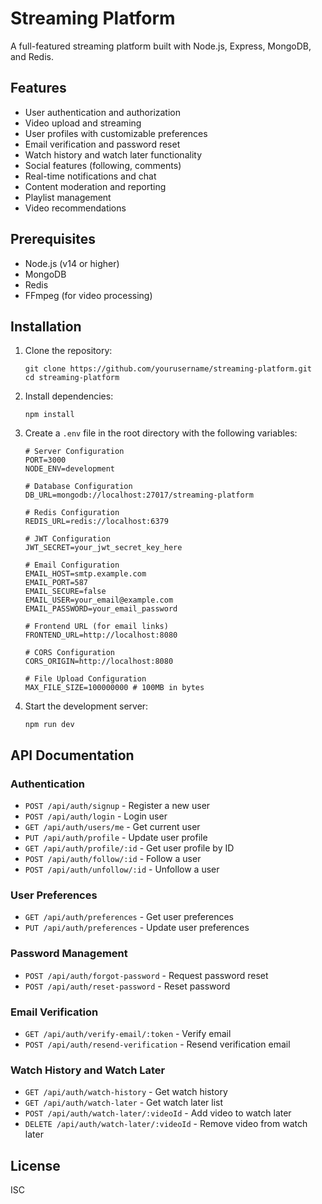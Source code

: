 # Streaming Platform

A full-featured streaming platform built with Node.js, Express, MongoDB, and Redis.

## Features

- User authentication and authorization
- Video upload and streaming
- User profiles with customizable preferences
- Email verification and password reset
- Watch history and watch later functionality
- Social features (following, comments)
- Real-time notifications and chat
- Content moderation and reporting
- Playlist management
- Video recommendations

## Prerequisites

- Node.js (v14 or higher)
- MongoDB
- Redis
- FFmpeg (for video processing)

## Installation

1. Clone the repository:

   ```
   git clone https://github.com/yourusername/streaming-platform.git
   cd streaming-platform
   ```

2. Install dependencies:

   ```
   npm install
   ```

3. Create a `.env` file in the root directory with the following variables:

   ```
   # Server Configuration
   PORT=3000
   NODE_ENV=development

   # Database Configuration
   DB_URL=mongodb://localhost:27017/streaming-platform

   # Redis Configuration
   REDIS_URL=redis://localhost:6379

   # JWT Configuration
   JWT_SECRET=your_jwt_secret_key_here

   # Email Configuration
   EMAIL_HOST=smtp.example.com
   EMAIL_PORT=587
   EMAIL_SECURE=false
   EMAIL_USER=your_email@example.com
   EMAIL_PASSWORD=your_email_password

   # Frontend URL (for email links)
   FRONTEND_URL=http://localhost:8080

   # CORS Configuration
   CORS_ORIGIN=http://localhost:8080

   # File Upload Configuration
   MAX_FILE_SIZE=100000000 # 100MB in bytes
   ```

4. Start the development server:
   ```
   npm run dev
   ```

## API Documentation

### Authentication

- `POST /api/auth/signup` - Register a new user
- `POST /api/auth/login` - Login user
- `GET /api/auth/users/me` - Get current user
- `PUT /api/auth/profile` - Update user profile
- `GET /api/auth/profile/:id` - Get user profile by ID
- `POST /api/auth/follow/:id` - Follow a user
- `POST /api/auth/unfollow/:id` - Unfollow a user

### User Preferences

- `GET /api/auth/preferences` - Get user preferences
- `PUT /api/auth/preferences` - Update user preferences

### Password Management

- `POST /api/auth/forgot-password` - Request password reset
- `POST /api/auth/reset-password` - Reset password

### Email Verification

- `GET /api/auth/verify-email/:token` - Verify email
- `POST /api/auth/resend-verification` - Resend verification email

### Watch History and Watch Later

- `GET /api/auth/watch-history` - Get watch history
- `GET /api/auth/watch-later` - Get watch later list
- `POST /api/auth/watch-later/:videoId` - Add video to watch later
- `DELETE /api/auth/watch-later/:videoId` - Remove video from watch later

## License

ISC

